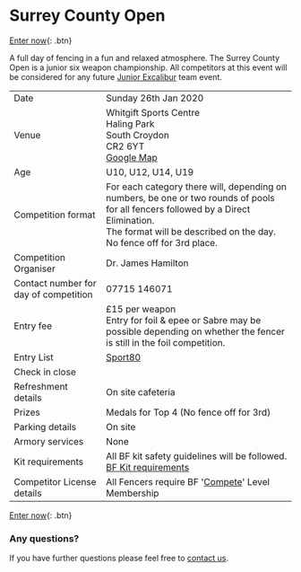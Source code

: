 # Surrey County Open
 
[Enter now](https://bf.sport80.com/){: .btn} 

A full day of fencing in a fun and relaxed atmosphere. The Surrey County Open is a junior six weapon championship. All competitors at this event will be considered for any future [Junior Excalibur](./junior_excalibur) team event.  

| | |
|-|-|
|Date|Sunday 26th Jan 2020
|Venue|Whitgift Sports Centre<br/>Haling Park<br/>South Croydon<br/>CR2 6YT<br/>[Google Map](https://www.google.com/maps/place/Whitgift+School/@51.3598321,-0.102564,15z/data=!4m5!3m4!1s0x0:0x92e930dd9b0fbea9!8m2!3d51.3598321!4d-0.102564)
|Age| U10, U12, U14, U19 
|Competition format|For each category there will, depending on numbers, be one or two rounds of pools for all fencers followed by a Direct Elimination.<br/>The format will be described on the day.<br/>No fence off for 3rd place.|
|Competition Organiser|Dr. James Hamilton
|Contact number for day of competition|07715 146071
|Entry fee|£15 per weapon<br/>Entry for foil & epee or Sabre may be possible depending on whether the fencer is still in the foil competition.
|Entry List|[Sport80](https://bf.sport80.com/)
Check in close|
|Refreshment details|On site cafeteria
|Prizes|Medals for Top 4 (No fence off for 3rd)<br/>|
|Parking details|On site
|Armory services|None
|Kit requirements|All BF kit safety guidelines will be followed.<br/>[BF Kit requirements](http://britishfencing.com/uploads/files/jan18_approved_safety_guidelines.pdf)
|Competitor License details|All Fencers require BF '[Compete](https://www.britishfencing.com/members/membership-info/membership-types/compete-membership/)' Level Membership

[Enter now](https://bf.sport80.com/){: .btn}

### Any questions?
If you have further questions please feel free to [contact us](./contact).
